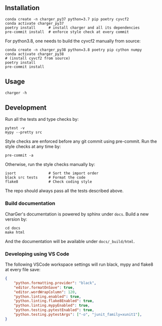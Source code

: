 ## Installation

    conda create -n charger_py37 python=3.7 pip poetry cyvcf2
    conda activate charger_py37
    poetry install      # install charger and all its dependencies
    pre-commit install  # enforce style check at every commit


For python3.8, one needs to build the cyvcf2 manually from source:

    conda create -n charger_py38 python=3.8 poetry pip cython numpy
    conda activate charger_py38
    # (install cyvcf2 from source)
    poetry install
    pre-commit install


## Usage

    charger -h

## Development
Run all the tests and type checks by:

    pytest -v
    mypy --pretty src

Style checks are enforced before any git commit using pre-commit. Run the style checks at any time by:

    pre-commit -a

Otherwise, run the style checks manually by:

    isort               # Sort the import order
    black src tests     # Format the code
    flake8              # Check coding style

The repo should always pass all the tests described above.

### Build documentation
CharGer's documentation is powered by sphinx under `docs`. Build a new version by:

    cd docs
    make html

And the documentation will be available under `docs/_build/html`.


### Developing using VS Code
The following VSCode workspace settings will run black, mypy and flake8 at every file save:

```json
{
    "python.formatting.provider": "black",
    "editor.formatOnSave": true,
    "editor.wordWrapColumn": 120,
    "python.linting.enabled": true,
    "python.linting.flake8Enabled": true,
    "python.linting.mypyEnabled": true,
    "python.testing.pytestEnabled": true,
    "python.testing.pytestArgs": ["-o", "junit_family=xunit1"],
}
```


